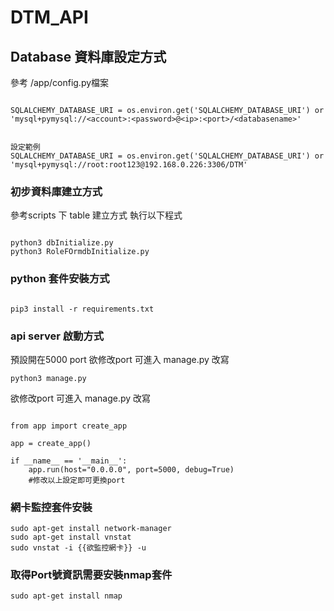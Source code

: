 # DTM_API


## Database 資料庫設定方式
參考 /app/config.py檔案

```

SQLALCHEMY_DATABASE_URI = os.environ.get('SQLALCHEMY_DATABASE_URI') or 'mysql+pymysql://<account>:<password>@<ip>:<port>/<databasename>'


設定範例
SQLALCHEMY_DATABASE_URI = os.environ.get('SQLALCHEMY_DATABASE_URI') or 'mysql+pymysql://root:root123@192.168.0.226:3306/DTM'

```

### 初步資料庫建立方式

參考scripts 下 table 建立方式 執行以下程式

```

python3 dbInitialize.py
python3 RoleFOrmdbInitialize.py

```

### python 套件安裝方式
```

pip3 install -r requirements.txt

```

### api server 啟動方式
預設開在5000 port 欲修改port 可進入 manage.py 改寫
```
python3 manage.py
```


欲修改port 可進入 manage.py 改寫
```

from app import create_app

app = create_app()

if __name__ == '__main__':
    app.run(host="0.0.0.0", port=5000, debug=True)
    #修改以上設定即可更換port
```


### 網卡監控套件安裝
```
sudo apt-get install network-manager
sudo apt-get install vnstat
sudo vnstat -i {{欲監控網卡}} -u
```

### 取得Port號資訊需要安裝nmap套件
```
sudo apt-get install nmap
```